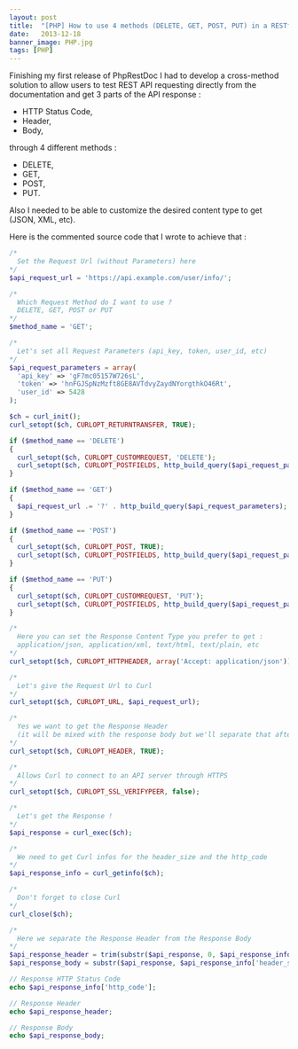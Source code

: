```yaml
---
layout: post
title:  "[PHP] How to use 4 methods (DELETE, GET, POST, PUT) in a RESTful API client using Curl ?"
date:   2013-12-18
banner_image: PHP.jpg
tags: [PHP]
---
```


Finishing my first release of PhpRestDoc I had to develop a cross-method solution to allow users to test REST API requesting directly from the documentation and get 3 parts of the API response :

* HTTP Status Code,
* Header,
* Body,

through 4 different methods :

* DELETE,
* GET,
* POST,
* PUT.

Also I needed to be able to customize the desired content type to get (JSON, XML, etc).

Here is the commented source code that I wrote to achieve that :

<!--more-->

```php
/*
  Set the Request Url (without Parameters) here
*/
$api_request_url = 'https://api.example.com/user/info/';

/*
  Which Request Method do I want to use ?
  DELETE, GET, POST or PUT
*/
$method_name = 'GET';

/*
  Let's set all Request Parameters (api_key, token, user_id, etc)
*/
$api_request_parameters = array(
  'api_key' => 'gF7mc05157W726sL',
  'token' => 'hnFGJSpNzMzft8GE8AVTdvyZaydNYorgthkO46Rt',
  'user_id' => 5428
);

$ch = curl_init();
curl_setopt($ch, CURLOPT_RETURNTRANSFER, TRUE);

if ($method_name == 'DELETE')
{
  curl_setopt($ch, CURLOPT_CUSTOMREQUEST, 'DELETE');
  curl_setopt($ch, CURLOPT_POSTFIELDS, http_build_query($api_request_parameters));
}

if ($method_name == 'GET')
{
  $api_request_url .= '?' . http_build_query($api_request_parameters);
}

if ($method_name == 'POST')
{
  curl_setopt($ch, CURLOPT_POST, TRUE);
  curl_setopt($ch, CURLOPT_POSTFIELDS, http_build_query($api_request_parameters));
}

if ($method_name == 'PUT')
{
  curl_setopt($ch, CURLOPT_CUSTOMREQUEST, 'PUT');
  curl_setopt($ch, CURLOPT_POSTFIELDS, http_build_query($api_request_parameters));
}

/*
  Here you can set the Response Content Type you prefer to get :
  application/json, application/xml, text/html, text/plain, etc
*/
curl_setopt($ch, CURLOPT_HTTPHEADER, array('Accept: application/json'));

/*
  Let's give the Request Url to Curl
*/
curl_setopt($ch, CURLOPT_URL, $api_request_url);

/*
  Yes we want to get the Response Header
  (it will be mixed with the response body but we'll separate that after)
*/
curl_setopt($ch, CURLOPT_HEADER, TRUE);

/*
  Allows Curl to connect to an API server through HTTPS
*/
curl_setopt($ch, CURLOPT_SSL_VERIFYPEER, false);

/*
  Let's get the Response !
*/
$api_response = curl_exec($ch);

/*
  We need to get Curl infos for the header_size and the http_code
*/
$api_response_info = curl_getinfo($ch);

/*
  Don't forget to close Curl
*/
curl_close($ch);

/*
  Here we separate the Response Header from the Response Body
*/
$api_response_header = trim(substr($api_response, 0, $api_response_info['header_size']));
$api_response_body = substr($api_response, $api_response_info['header_size']);

// Response HTTP Status Code
echo $api_response_info['http_code'];

// Response Header
echo $api_response_header;

// Response Body
echo $api_response_body;
```
